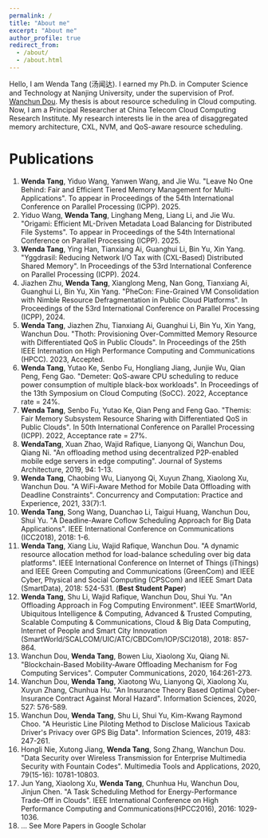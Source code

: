 ```yaml
---
permalink: /
title: "About me"
excerpt: "About me"
author_profile: true
redirect_from: 
  - /about/
  - /about.html
---
```

Hello, I am Wenda Tang (汤闻达). I earned my Ph.D. in Computer Science and Technology at Nanjing University, under the supervision of Prof. [Wanchun Dou](https://cs.nju.edu.cn/douwanchun/index.htm). My thesis is about resource scheduling in Cloud computing. Now, I am a Principal Researcher at China Telecom Cloud Computing Research Institute. My research interests lie in the area of disaggregated memory architecture, CXL, NVM, and QoS-aware resource scheduling. 

Publications
======
1. **Wenda Tang**, Yiduo Wang, Yanwen Wang, and Jie Wu. "Leave No One Behind: Fair and Efficient Tiered Memory Management for Multi-Applications". To appear in Proceedings of the 54th International Conference on Parallel Processing (ICPP). 2025.
1. Yiduo Wang, **Wenda Tang**, Linghang Meng, Liang Li, and Jie Wu. "Origami: Efficient ML-Driven Metadata Load Balancing for Distributed File Systems". To appear in Proceedings of the 54th International Conference on Parallel Processing (ICPP). 2025.
1. **Wenda Tang**, Ying Han, Tianxiang Ai, Guanghui Li, Bin Yu, Xin Yang. "Yggdrasil: Reducing Network I/O Tax with (CXL-Based) Distributed Shared Memory". In Proceedings of the 53rd International Conference on Parallel Processing (ICPP). 2024.
1. Jiazhen Zhu, **Wenda Tang**, Xianglong Meng, Nan Gong, Tianxiang Ai, Guanghui Li, Bin Yu, Xin Yang. "PheCon: Fine-Grained VM Consolidation with Nimble Resource Defragmentation in Public Cloud Platforms". In Proceedings of the 53rd International Conference on Parallel Processing (ICPP), 2024.
1. **Wenda Tang**, Jiazhen Zhu, Tianxiang Ai, Guanghui Li, Bin Yu, Xin Yang, Wanchun Dou. "Thoth: Provisioning Over-Committed Memory Resource with Differentiated QoS in Public Clouds". In Proceedings of the 25th IEEE Internation on High Performance Computing and Communications (HPCC). 2023, Accepted.
1. **Wenda Tang**, Yutao Ke, Senbo Fu, Hongliang Jiang, Junjie Wu, Qian Peng, Feng Gao. "Demeter: QoS-aware CPU scheduling to reduce power consumption of multiple black-box workloads". In Proceedings of the 13th Symposium on Cloud Computing (SoCC). 2022, Acceptance rate = 24%.
1. **Wenda Tang**, Senbo Fu, Yutao Ke, Qian Peng and Feng Gao. "Themis: Fair Memory Subsystem Resource Sharing with Differentiated QoS in Public Clouds". In 50th International Conference on Parallel Processing (ICPP). 2022, Acceptance rate = 27%.
1. **WendaTang**, Xuan Zhao, Wajid Rafique, Lianyong Qi, Wanchun Dou, Qiang Ni. "An offloading method using decentralized P2P-enabled mobile edge servers in edge computing". Journal of Systems Architecture, 2019, 94: 1-13.
1. **Wenda Tang**, Chaobing Wu, Lianyong Qi, Xuyun Zhang, Xiaolong Xu, Wanchun Dou.
   "A WiFi-Aware Method for Mobile Data Offloading with Deadline Constraints". Concurrency and Computation: Practice and Experience, 2021, 33(7):1.
1. **Wenda Tang**, Song Wang, Duanchao Li, Taigui Huang, Wanchun Dou, Shui Yu.
   "A Deadline-Aware Coflow Scheduling Approach for Big Data Applications". IEEE International Conference on Communications (ICC2018), 2018: 1-6.
1. **Wenda Tang**, Xiang Liu, Wajid Rafique, Wanchun Dou. "A dynamic resource allocation method for load-balance scheduling over big data platforms". IEEE International Conference on Internet of Things (iThings) and IEEE Green Computing and Communications (GreenCom) and IEEE Cyber, Physical and Social Computing (CPSCom) and IEEE Smart Data (SmartData), 2018: 524-531. (**Best Student Paper**)
1. **Wenda Tang**, Shu Li, Wajid Rafique, Wanchun Dou, Shui Yu.
   "An Offloading Approach in Fog Computing Environment". IEEE SmartWorld, Ubiquitous Intelligence & Computing, Advanced & Trusted Computing, Scalable Computing & Communications, Cloud & Big Data Computing, Internet of People and Smart City Innovation (SmartWorld/SCALCOM/UIC/ATC/CBDCom/IOP/SCI2018), 2018: 857-864.
1. Wanchun Dou, **Wenda Tang**, Bowen Liu, Xiaolong Xu, Qiang Ni.
   "Blockchain-Based Mobility-Aware Offloading Mechanism for Fog Computing Services". Computer Communications, 2020, 164:261-273.
1. Wanchun Dou, **Wenda Tang**, Xiaotong Wu, Lianyong Qi, Xiaolong Xu, Xuyun Zhang, Chunhua Hu.
   "An Insurance Theory Based Optimal Cyber-Insurance Contract Against Moral Hazard". Information Sciences, 2020, 527: 576-589.
1. Wanchun Dou, **Wenda Tang**, Shu Li, Shui Yu, Kim-Kwang Raymond Choo.
   "A Heuristic Line Piloting Method to Disclose Malicious Taxicab Driver's Privacy over GPS Big Data". Information Sciences, 2019, 483: 247-261.
1. Hongli Nie, Xutong Jiang, **Wenda Tang**, Song Zhang, Wanchun Dou.
   "Data Security over Wireless Transmission for Enterprise Multimedia Security with Fountain Codes". Multimedia Tools and Applications, 2020, 79(15-16): 10781-10803.
1.  Jun Yang, Xiaolong Xu, **Wenda Tang**, Chunhua Hu, Wanchun Dou, Jinjun Chen. "A Task Scheduling Method for Energy-Performance Trade-Off in Clouds". IEEE International Conference on High Performance Computing and Communications(HPCC2016), 2016: 1029-1036.
1. ... See More Papers in Google Scholar
